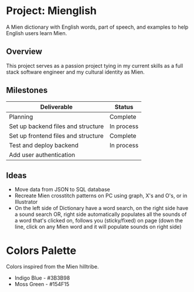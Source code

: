# Project: Mienglish 
A Mien dictionary with English words, part of speech, and examples to help English users learn Mien.

## Overview
This project serves as a passion project tying in my current skills as a full stack software engineer and my cultural identity as Mien.

## Milestones
| Deliverable                          | Status     |
| ------------------------------------ | ---------- |
| Planning                             | Complete   |
| Set up backend files and structure   | In process |
| Set up frontend files and structure  | Complete   |
| Test and deploy backend              | In process |
| Add user authentication              |            |

## Ideas
- Move data from JSON to SQL database
- Recreate Mien crosstitch patterns on PC using graph, X's and O's, or in Illustrator
- On the left side of Dictionary have a word search, on the right side have a sound search OR, right side automatically populates all the sounds of a word that's clicked on, follows you (sticky/fixed) on page (down the line, click on any Mien word and it will populate sounds on right side)


# Colors Palette
Colors inspired from the Mien hilltribe.
- Indigo Blue - #3B3B98
- Moss Green - #154F15